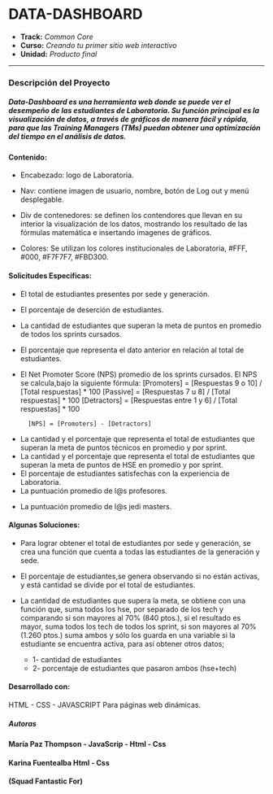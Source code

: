 # DATA-DASHBOARD

* **Track:** _Common Core_
* **Curso:** _Creando tu primer sitio web interactivo_
* **Unidad:** _Producto final_


***

### Descripción del Proyecto
##### Data-Dashboard es una herramienta web donde se puede ver el  desempeño de las estudiantes de Laboratoria.  Su función principal es la visualización de datos, a través de gráficos de manera fácil y rápida,  para que las Training Managers (TMs) puedan obtener una optimización del tiempo en el análisis de datos.

#### Contenido:
* Encabezado: logo de Laboratoria.

* Nav: contiene imagen de usuario, nombre, botón de Log out y menú desplegable.
* Div de contenedores: se definen los contendores que llevan  en su interior la visualización de los datos, mostrando los resultado de las fórmulas matemática e insertando imagenes de gráficos. 
 
* Colores: Se utilizan los colores institucionales de Laboratoria, #FFF, #000, #F7F7F7, #FBD300.


#### Solicitudes Específicas:

* El total de estudiantes presentes por sede y generación.
* El porcentaje de deserción de estudiantes.
* La cantidad de estudiantes que superan la meta de puntos en promedio de todos los sprints cursados.
* El porcentaje que representa el dato anterior en relación al total de estudiantes.
* El Net Promoter Score (NPS) promedio de los sprints cursados.
 		El NPS se calcula,bajo la siguiente fórmula:
		[Promoters] = [Respuestas 9 o 10] / [Total respuestas] * 100
		[Passive] = [Respuestas 7 u 8] / [Total respuestas] * 100
		[Detractors] = [Respuestas entre 1 y 6] / [Total respuestas] * 100

		[NPS] = [Promoters] - [Detractors]
+ La cantidad y el porcentaje que representa el total de estudiantes que superan la meta de puntos técnicos en promedio y por sprint.
+ La cantidad y el porcentaje que representa el total de estudiantes que superan la meta de puntos de HSE en promedio y por sprint.
+ El porcentaje de estudiantes satisfechas con la experiencia de Laboratoria.
+ La puntuación promedio de l@s profesores.
* La puntuación promedio de l@s jedi masters.

#### Algunas Soluciones:

* Para lograr obtener el total de estudiantes por sede y generación, se crea una función que cuenta a todas las estudiantes de la generación y sede.

* El porcentaje de estudiantes,se genera observando si no están  activas, y está cantidad se divide por el total de estudiantes.

* La cantidad de estudiantes que supera la meta, se obtiene con una función que, suma todos los hse, por separado de los tech y comparando si son mayores al 70% (840 ptos.), si el resultado es mayor, suma todos los tech de todos los sprint, si son mayores al 70% (1.260 ptos.) suma ambos y sólo los guarda en una variable si la estudiante se encuentra activa, para así obtener otros datos;
	* 1- cantidad de estudiantes
	* 2- porcentaje de estudiantes que pasaron ambos (hse+tech)

#### Desarrollado con:

HTML - CSS - JAVASCRIPT  Para páginas web dinámicas.


##### Autoras 

#### María Paz Thompson - JavaScrip - Html - Css
#### Karina Fuentealba Html - Css
#### (Squad Fantastic For)

